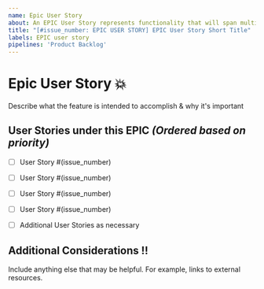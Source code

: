 ```yaml
---
name: Epic User Story
about: An EPIC User Story represents functionality that will span multiple sprints
title: "[#issue_number: EPIC USER STORY] EPIC User Story Short Title"
labels: EPIC user story
pipelines: 'Product Backlog'
---
```


# **Epic User Story** :boom:

Describe what the feature is intended to accomplish & why it's important


## **User Stories under this EPIC** _(Ordered based on priority)_ 
- [ ] User Story #(issue_number)
- [ ] User Story #(issue_number)
- [ ] User Story #(issue_number)
- [ ] User Story #(issue_number)
- [ ] Additional User Stories as necessary


## **Additional Considerations** :bangbang:
Include anything else that may be helpful. For example, links to external resources.




